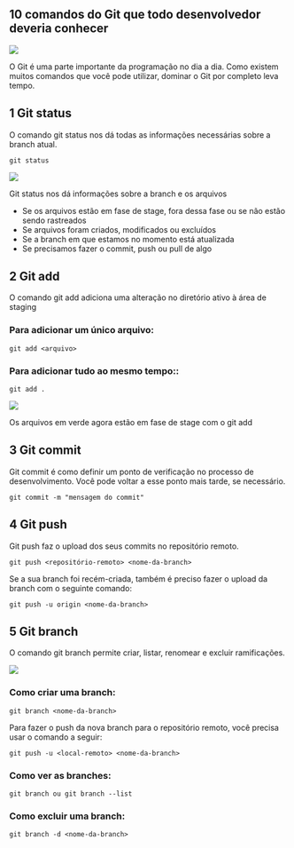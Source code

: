 ## 10 comandos do Git que todo desenvolvedor deveria conhecer

<img src = "https://upload.wikimedia.org/wikipedia/commons/thumb/e/e0/Git-logo.svg/640px-Git-logo.svg.png">

O Git é uma parte importante da programação no dia a dia.
Como existem muitos comandos que você pode utilizar, dominar o Git por completo leva tempo.

## 1 Git status

O comando git status nos dá todas as informações necessárias sobre a branch atual.

`git status`

<img src ='https://cdn1.gnarususercontent.com.br/1/796210/6f40f47b-8443-4be9-8435-21ba33853d2a.png'>

Git status nos dá informações sobre a branch e os arquivos
<ul>
    <li>Se os arquivos estão em fase de stage, fora dessa fase ou se não estão sendo rastreados</li>
    <li>Se arquivos foram criados, modificados ou excluídos</li>
    <li>Se a branch em que estamos no momento está atualizada</li>
    <li>Se precisamos fazer o commit, push ou pull de algo</li>
</ul>

## 2 Git add

O comando git add adiciona uma alteração no diretório ativo à área de staging

### Para adicionar um único arquivo:

`git add <arquivo>`

### Para adicionar tudo ao mesmo tempo::

`git add .`

<img src = 'https://lh3.googleusercontent.com/09H2vyZqfHKuW6F0O3Omy5XwoqBuQh7P_74Pdn5HnYCTwFiOXtTf7S8BjBlyVpqicT1MHWkSoRgSwCxvpdPhBCj2kPZk-6_z9Alq0cclrO5UbZBauSx7--8215IfnR5k5RidY67K'>

Os arquivos em verde agora estão em fase de stage com o git add

## 3 Git commit

Git commit é como definir um ponto de verificação no processo de desenvolvimento. Você pode voltar a esse ponto mais tarde, se necessário.

`git commit -m "mensagem do commit"`

## 4 Git push

Git push faz o upload dos seus commits no repositório remoto.

`git push <repositório-remoto> <nome-da-branch>`

Se a sua branch foi recém-criada, também é preciso fazer o upload da branch com o seguinte comando:

`git push -u origin <nome-da-branch>`

## 5 Git branch

O comando git branch permite criar, listar, renomear e excluir ramificações.

<img src ='https://lh5.googleusercontent.com/ByJxAPDtlT6I3uHFZeoXRiYwyrVkdIY6Iho8chNGp4DL9Ke8snH9SKCYs10G0bWf-xc_DMgcRIpvrQw0LbQ809tdpi6SBx7lyQ2W6ZRI5EhUFO4jkVLPw3SuAxoGik97qWYg_Kmm'>

### Como criar uma branch:
`git branch <nome-da-branch>`

Para fazer o  push  da nova branch para o repositório remoto, você precisa usar o comando a seguir:

`git push -u <local-remoto> <nome-da-branch>`

### Como ver as branches:
`git branch ou git branch --list`

### Como excluir uma branch:
`git branch -d <nome-da-branch>`


